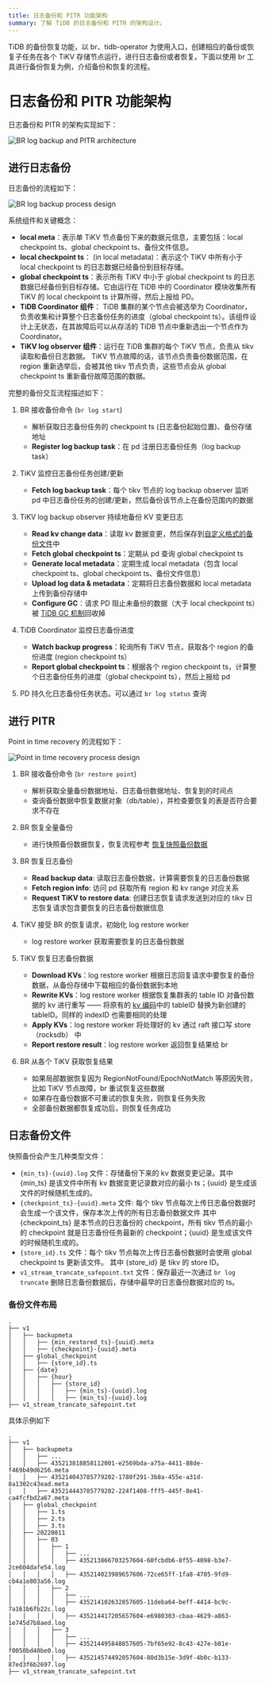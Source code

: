 ```yaml
---
title: 日志备份和 PITR 功能架构
summary: 了解 TiDB 的日志备份和 PITR 的架构设计。
---
```


TiDB 的备份恢复功能，以 br、tidb-operator 为使用入口，创建相应的备份或恢复子任务在各个 TiKV 存储节点运行，进行日志备份或者恢复。下面以使用 br 工具进行备份恢复为例，介绍备份和恢复的流程。

# 日志备份和 PITR 功能架构

日志备份和 PITR 的架构实现如下：

![BR log backup and PITR architecture](/media/br/br-log-arch.png)

## 进行日志备份

日志备份的流程如下：

![BR log backup process design](/media/br/br-log-backup-ts.png)

系统组件和关键概念：

* **local meta**：表示单 TiKV 节点备份下来的数据元信息，主要包括：local checkpoint ts、global checkpoint ts、备份文件信息。
* **local checkpoint ts**： (in local metadata)：表示这个 TiKV 中所有小于 local checkpoint ts 的日志数据已经备份到目标存储。
* **global checkpoint ts**：表示所有 TiKV 中小于 global checkpoint ts 的日志数据已经备份到目标存储。它由运行在 TiDB 中的 Coordinator 模块收集所有 TiKV 的 local checkpoint ts 计算所得，然后上报给 PD。
* **TiDB Coordinator 组件**： TiDB 集群的某个节点会被选举为 Coordinator，负责收集和计算整个日志备份任务的进度（global checkpoint ts）。该组件设计上无状态，在其故障后可以从存活的 TiDB 节点中重新选出一个节点作为 Coordinator。
* **TiKV log observer 组件**：运行在 TiDB 集群的每个 TiKV 节点，负责从 tikv 读取和备份日志数据。 TiKV 节点故障的话，该节点负责备份数据范围，在 region 重新选举后，会被其他 tikv 节点负责，这些节点会从 global checkpoint ts 重新备份故障范围的数据。

完整的备份交互流程描述如下：

1. BR 接收备份命令 (`br log start`)
   * 解析获取日志备份任务的 checkpoint ts (日志备份起始位置)、备份存储地址
   * **Register log backup task**：在 pd 注册日志备份任务（log backup task）

2. TiKV 监控日志备份任务创建/更新
   * **Fetch log backup task**：每个 tikv 节点的 log backup observer 监听 pd 中日志备份任务的创建/更新，然后备份该节点上在备份范围内的数据

3. TiKV log backup observer 持续地备份 KV 变更日志
   * **Read kv change data**：读取 kv 数据变更，然后保存到[自定义格式的备份文件](#日志备份文件)中
   * **Fetch global checkpoint ts**：定期从 pd 查询 global checkpoint ts
   * **Generate local metadata**：定期生成 local metadata（包含 local checkpoint ts、global checkpoint ts、备份文件信息）
   * **Upload log data & metadata**：定期将日志备份数据和 local metadata 上传到备份存储中
   * **Configure GC**：请求 PD 阻止未备份的数据（大于 local checkpoint ts）被 [TiDB GC 机制](/garbage-collection-overview.md)回收掉

4. TiDB Coordinator 监控日志备份进度
   * **Watch backup progress**：轮询所有 TiKV 节点，获取各个 region 的备份进度 (region checkpoint ts）
   * **Report global checkpoint ts**：根据各个 region checkpoint ts，计算整个日志备份任务的进度（global checkpoint ts），然后上报给 pd

5. PD 持久化日志备份任务状态。可以通过 `br log status` 查询

## 进行 PITR

Point in time recovery 的流程如下：

![Point in time recovery process design](/media/br/pitr-ts.png)

1. BR 接收备份命令 (`br restore point`)
   * 解析获取全量备份数据地址、日志备份数据地址、恢复到的时间点
   * 查询备份数据中恢复数据对象（db/table），并检查要恢复的表是否符合要求不存在

2. BR 恢复全量备份
   * 进行快照备份数据恢复，恢复流程参考 [恢复快照备份数据](/br/br-snapshot-architecture.md#恢复快照备份数据)

3. BR 恢复日志备份
   * **Read backup data**: 读取日志备份数据，计算需要恢复的日志备份数据
   * **Fetch region info**: 访问 pd 获取所有 region 和 kv range 对应关系
   * **Request TiKV to restore data**: 创建日志恢复请求发送到对应的 tikv 日志恢复请求包含要恢复的日志备份数据信息

4. TiKV 接受 BR 的恢复请求，初始化 log restore worker
   * log restore worker 获取需要恢复的日志备份数据

5. TiKV 恢复日志备份数据
   * **Download KVs**：log restore worker 根据日志回复请求中要恢复的备份数据，从备份存储中下载相应的备份数据到本地
   * **Rewrite KVs**：log restore worker 根据恢复集群表的 table ID 对备份数据的 kv 进行重写 —— 将原有的 [kv 编码](/tidb-computing.md#表数据与-key-value-的映射关系)中的 tableID 替换为新创建的 tableID。同样的 indexID 也需要相同的处理
   * **Apply KVs**：log restore worker 将处理好的 kv 通过 raft 接口写 store（rocksdb） 中
   * **Report restore result**：log restore worker 返回恢复结果给 br

6. BR 从各个 TiKV 获取恢复结果
   * 如果局部数据恢复因为 RegionNotFound/EpochNotMatch 等原因失败，比如 TiKV 节点故障，br 重试恢复这些数据
   * 如果存在备份数据不可重试的恢复失败，则恢复任务失败
   * 全部备份数据都恢复成功后，则恢复任务成功

## 日志备份文件

快照备份会产生几种类型文件：

- `{min_ts}-{uuid}.log` 文件：存储备份下来的 kv 数据变更记录。其中 {min_ts} 是该文件中所有 kv 数据变更记录数对应的最小 ts；{uuid} 是生成该文件的时候随机生成的。
- `{checkpoint_ts}-{uuid}.meta` 文件: 每个 tikv 节点每次上传日志备份数据时会生成一个该文件，保存本次上传的所有日志备份数据文件 其中 {checkpoint_ts} 是本节点的日志备份的 checkpoint，所有 tikv 节点的最小的 checkpoint 就是日志备份任务最新的 checkpoint；{uuid} 是生成该文件的时候随机生成的。
- `{store_id}.ts` 文件：每个 tikv 节点每次上传日志备份数据时会使用 global checkpoint ts 更新该文件。 其中 {store_id} 是 tikv 的 store ID。 
- `v1_stream_trancate_safepoint.txt` 文件：保存最近一次通过 `br log truncate` 删除日志备份数据后，存储中最早的日志备份数据对应的 ts。

### 备份文件布局

```
.
├── v1
│   ├── backupmeta
│   │   ├── {min_restored_ts}-{uuid}.meta
│   │   ├── {checkpoint}-{uuid}.meta
│   ├── global_checkpoint
│   │   ├── {store_id}.ts
│   ├── {date}
│   │   ├── {hour}
│   │   │   ├── {store_id}
│   │   │   │   ├── {min_ts}-{uuid}.log
│   │   │   │   ├── {min_ts}-{uuid}.log
├── v1_stream_trancate_safepoint.txt 
```   

具体示例如下

```
.
├── v1
│   ├── backupmeta
│   │   ├── ...
│   │   ├── 435213818858112001-e2569bda-a75a-4411-88de-f469b49d6256.meta
│   │   ├── 435214043785779202-1780f291-3b8a-455e-a31d-8a1302c43ead.meta
│   │   ├── 435214443785779202-224f1408-fff5-445f-8e41-ca4fcfbd2a67.meta
│   ├── global_checkpoint
│   │   ├── 1.ts
│   │   ├── 2.ts
│   │   ├── 3.ts
│   ├── 20220811
│   │   ├── 03
│   │   │   ├── 1
│   │   │   │   ├── ...
│   │   │   │   ├── 435213866703257604-60fcbdb6-8f55-4098-b3e7-2ce604dafe54.log
│   │   │   │   ├── 435214023989657606-72ce65ff-1fa8-4705-9fd9-cb4a1e803a56.log
│   │   │   ├── 2
│   │   │   │   ├── ...
│   │   │   │   ├── 435214102632857605-11deba64-beff-4414-bc9c-7a161b6fb22c.log
│   │   │   │   ├── 435214417205657604-e6980303-cbaa-4629-a863-1e745d7b8aed.log
│   │   │   ├── 3
│   │   │   │   ├── ...
│   │   │   │   ├── 435214495848857605-7bf65e92-8c43-427e-b81e-f0050bd40be0.log
│   │   │   │   ├── 435214574492057604-80d3b15e-3d9f-4b0c-b133-87ed3f6b2697.log
├── v1_stream_trancate_safepoint.txt 
```
